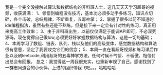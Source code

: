 我是一个完全没接触过算法和数据结构的非科班人士，这几天天天学习超哥的视频，收获满满：
1、领悟到编程没有技巧，基本功必须多动手多练习，知识点切碎，各个击破，总结规律，不断重复，五毒神掌；
2、掌握了很多以前不知道的ide编程指法，虽然有些还是不熟练，但是接下来一定会有针对性的练习，真正用来提高工作效率；
3、由于非科班出生，以前仅仅满足于能调API即可，不必深究源码，现在觉得自己很low,必须要好好掌握数据结构与算法，这是一切的基础；
4、本周学习了数组、链表、队列、栈以及他们的高级变体，感觉数据结构和算法很有意思，坚定了我要攻克它们的信念；
5、本周一直在看超哥视频和练习课后作业以及刷leetcode,利用超哥的五毒神掌方法，任何时候不气馁、不骄傲，相信付出总会有回报。
总之：我觉得这一周我很充实，也重新审视了自己，感谢找到了一群志同道合的小伙伴，上进的组织带我飞吧。。。哈哈哈哈